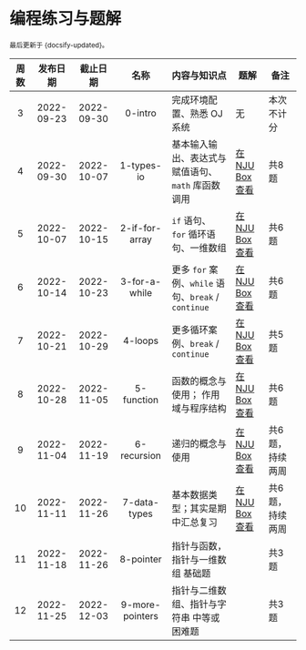 # 编程练习与题解

<small>最后更新于 {docsify-updated}。</small>

| 周数  |  发布日期  |  截止日期  |      名称       | 内容与知识点                                        | 题解                                                              | 备注            |
| :---: | :--------: | :--------: | :-------------: | --------------------------------------------------- | ----------------------------------------------------------------- | --------------- |
|   3   | 2022-09-23 | 2022-09-30 |     0-intro     | 完成环境配置、熟悉 OJ 系统                          | 无                                                                | 本次不计分      |
|   4   | 2022-09-30 | 2022-10-07 |   1-types-io    | 基本输入输出、表达式与赋值语句、`math` 库函数调用   | [在 NJU Box 查看](https://box.nju.edu.cn/f/6346f89a1b9e4878a2b9/) | 共8题           |
|   5   | 2022-10-07 | 2022-10-15 | 2-if-for-array  | `if` 语句、 `for` 循环语句、一维数组                | [在 NJU Box 查看](https://box.nju.edu.cn/f/0d2fa2cee42448aebdec/) | 共6题           |
|   6   | 2022-10-14 | 2022-10-23 |  3-for-a-while  | 更多 `for` 案例、`while` 语句、`break` / `continue` | [在 NJU Box 查看](https://box.nju.edu.cn/f/8b682e6f428e4fe692b7/) | 共6题           |
|   7   | 2022-10-21 | 2022-10-29 |     4-loops     | 更多循环案例、`break` / `continue`                  | [在 NJU Box 查看](https://box.nju.edu.cn/f/0976a060d0894efbb519/) | 共5题           |
|   8   | 2022-10-28 | 2022-11-05 |   5-function    | 函数的概念与使用； 作用域与程序结构                 | [在 NJU Box 查看](https://box.nju.edu.cn/f/c3a521f8cd664b1bb4e5/) | 共6题           |
|   9   | 2022-11-04 | 2022-11-19 |   6-recursion   | 递归的概念与使用                                    | [在 NJU Box 查看](https://box.nju.edu.cn/f/2562a83384cc4d3c91c0/) | 共6题，持续两周 |
|  10   | 2022-11-11 | 2022-11-26 |  7-data-types   | 基本数据类型；其实是期中汇总复习                    | [在 NJU Box 查看](https://box.nju.edu.cn/f/a62333731edc4583b2dd/) | 共6题，持续两周 |
|  11   | 2022-11-18 | 2022-11-26 |    8-pointer    | 指针与函数，指针与一维数组 基础题                   |                                                                   | 共3题           |
|  12   | 2022-11-25 | 2022-12-03 | 9-more-pointers | 指针与二维数组、指针与字符串 中等或困难题           |                                                                   | 共3题           |
